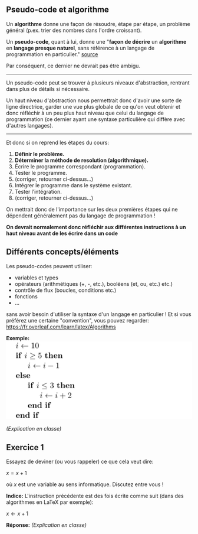 ## Pseudo-code et algorithme

Un **algorithme** donne une façon de résoudre, étape par étape, un problème général (p.ex. trier des nombres dans l'ordre croissant).

Un **pseudo-code**, quant à lui, donne une "**façon de décrire** un **algorithme** en **langage presque naturel**, sans référence à un langage de programmation en particulier."
[source](https://fr.wikipedia.org/wiki/Pseudo-code)

Par conséquent, ce dernier ne devrait pas être ambigu.

---

Un pseudo-code peut se trouver à plusieurs niveaux d'abstraction, rentrant dans plus de détails si nécessaire.

Un haut niveau d'abstraction nous permettrait donc d'avoir une sorte de ligne directrice, garder une vue plus globale de ce qu'on veut obtenir et donc réfléchir à un peu plus haut niveau que celui du langage de programmation (ce dernier ayant une syntaxe particulière qui diffère avec d'autres langages).

---

Et donc si on reprend les étapes du cours:
1. **Définir le problème.**
2. **Déterminer la méthode de resolution (algorithmique).**
3. Écrire le programme correspondant (programmation).
4. Tester le programme.
5. (corriger, retourner ci-dessus...)
6. Intégrer le programme dans le système existant.
7. Tester l’intégration.
8. (corriger, retourner ci-dessus...)

On mettrait donc de l'importance sur les deux premières étapes qui ne dépendent généralement pas du langage de programmation !

**On devrait normalement donc réfléchir aux différentes instructions à un haut niveau avant de les écrire dans un code**

## Différents concepts/éléments

Les pseudo-codes peuvent utiliser: 

- variables et types
- opérateurs (arithmétiques (+, -, etc.), booléens (et, ou, etc.) etc.)
- contrôle de flux (boucles, conditions etc.)
- fonctions
- ...

sans avoir besoin d'utiliser la syntaxe d'un langage en particulier ! Et si vous préférez une certaine "convention", vous pouvez regarder: https://fr.overleaf.com/learn/latex/Algorithms


**Exemple:**
![alt text](image.png)

*(Explication en classe)*

## Exercice 1

Essayez de deviner (ou vous rappeler) ce que cela veut dire:

$x = x + 1$

où $x$ est une variable au sens informatique. Discutez entre vous !

**Indice:** L'instruction précédente est des fois écrite comme suit (dans des algorithmes en LaTeX par exemple):

$x \leftarrow x + 1$

**Réponse:** *(Explication en classe)*

